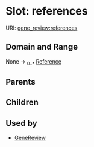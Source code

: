 
# Slot: references



URI: [gene_review:references](https://w3id.org/ai4curation/gene_review/references)


## Domain and Range

None &#8594;  <sub>0..\*</sub> [Reference](Reference.md)

## Parents


## Children


## Used by

 * [GeneReview](GeneReview.md)
